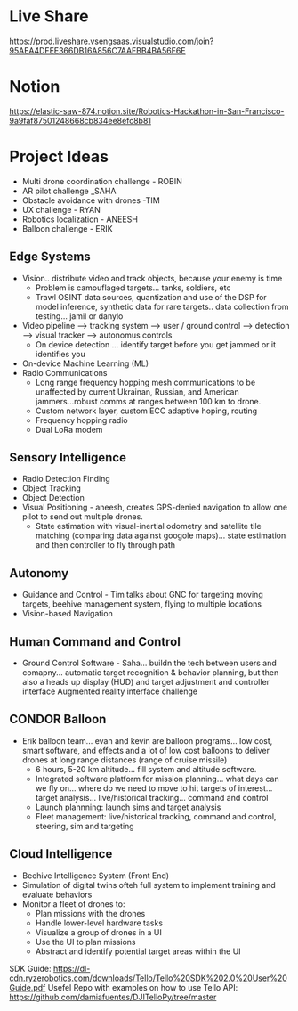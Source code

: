 # Live Share
https://prod.liveshare.vsengsaas.visualstudio.com/join?95AEA4DFEE366DB16A856C7AAFBB4BA56F6E

# Notion
https://elastic-saw-874.notion.site/Robotics-Hackathon-in-San-Francisco-9a9faf87501248668cb834ee8efc8b81


# Project Ideas
- Multi drone coordination challenge - ROBIN
- AR pilot challenge _SAHA
- Obstacle avoidance with drones  -TIM
- UX challenge - RYAN
- Robotics localization - ANEESH
- Balloon challenge - ERIK


## Edge Systems
- Vision.. distribute video and track objects, because your enemy is time
  - Problem is camouflaged targets... tanks, soldiers, etc
  - Trawl OSINT data sources, quantization and use of the DSP for model inference, synthetic data for rare targets.. data collection from testing... jamil or danylo
- Video pipeline --> tracking system --> user / ground control --> detection --> visual tracker --> autonomus controls
  - On device detection ... identify target before you get jammed or it identifies you 
- On-device Machine Learning (ML)
- Radio Communications
  - Long range frequency hopping mesh communications to be unaffected by current Ukrainan, Russian, and American jammers...robust comms at ranges between 100 km to drone.
  - Custom network layer, custom ECC adaptive hoping, routing
  - Frequency hopping radio
  - Dual LoRa modem

## Sensory Intelligence
- Radio Detection Finding
- Object Tracking
- Object Detection
- Visual Positioning - aneesh, creates GPS-denied navigation to allow one pilot to send out multiple drones.
  - State estimation with visual-inertial odometry and satellite tile matching (comparing data against googole maps)... state estimation and then controller to fly through path

## Autonomy
- Guidance and Control - Tim talks about GNC for targeting moving targets, beehive management system, flying to multiple locations
- Vision-based Navigation

## Human Command and Control
- Ground Control Software - Saha... buildn the tech between users and comapny... automatic target recognition & behavior planning, but then also a heads up display (HUD) and target adjustment and controller interface
  Augmented reality interface challenge

## CONDOR Balloon
- Erik balloon team... evan and kevin are balloon programs... low cost, smart software, and effects and a lot of low cost balloons to deliver drones at long range distances (range of cruise missile)
  - 6 hours, 5-20 km altitude... fill system and altitude software.
  - Integrated software platform for mission planning... what days can we fly on... where do we need to move to hit targets of interest... target analysis... live/historical tracking... command and control
  - Launch plannning: launch sims and target analysis
  - Fleet management: live/historical tracking, command and control, steering, sim and targeting 


## Cloud Intelligence
- Beehive Intelligence System (Front End)
- Simulation of digital twins ofteh full system to implement training and evaluate behaviors
- Monitor a fleet of drones to:
  - Plan missions with the drones
  - Handle lower-level hardware tasks
  - Visualize a group of drones in a UI
  - Use the UI to plan missions
  - Abstract and identify potential target areas within the UI


SDK Guide: https://dl-cdn.ryzerobotics.com/downloads/Tello/Tello%20SDK%202.0%20User%20Guide.pdf
Usefel Repo with examples on how to use Tello API: https://github.com/damiafuentes/DJITelloPy/tree/master
